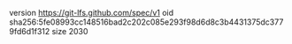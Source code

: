 version https://git-lfs.github.com/spec/v1
oid sha256:5fe08993cc148516bad2c202c085e293f98d6d8c3b4431375dc3779fd6d1f312
size 2030
